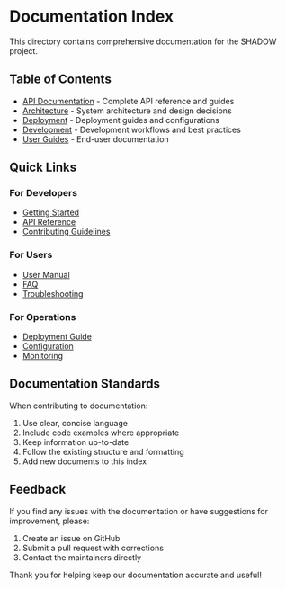 # Documentation Index

This directory contains comprehensive documentation for the SHADOW project.

## Table of Contents

- [API Documentation](api/README.md) - Complete API reference and guides
- [Architecture](architecture/README.md) - System architecture and design decisions
- [Deployment](deployment/README.md) - Deployment guides and configurations
- [Development](development/README.md) - Development workflows and best practices
- [User Guides](user-guides/README.md) - End-user documentation

## Quick Links

### For Developers
- [Getting Started](development/getting-started.md)
- [API Reference](api/endpoints.md)
- [Contributing Guidelines](../CONTRIBUTING.md)

### For Users
- [User Manual](user-guides/user-manual.md)
- [FAQ](user-guides/faq.md)
- [Troubleshooting](user-guides/troubleshooting.md)

### For Operations
- [Deployment Guide](deployment/docker.md)
- [Configuration](deployment/configuration.md)
- [Monitoring](deployment/monitoring.md)

## Documentation Standards

When contributing to documentation:

1. Use clear, concise language
2. Include code examples where appropriate
3. Keep information up-to-date
4. Follow the existing structure and formatting
5. Add new documents to this index

## Feedback

If you find any issues with the documentation or have suggestions for improvement, please:

1. Create an issue on GitHub
2. Submit a pull request with corrections
3. Contact the maintainers directly

Thank you for helping keep our documentation accurate and useful!
